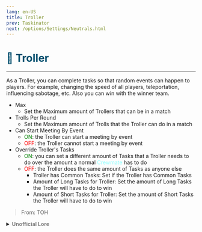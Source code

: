 ```yaml
---
lang: en-US
title: Troller
prev: Taskinator
next: /options/Settings/Neutrals.html
---
```


# <font color="#004e6d">🧨 <b>Troller</b></font> <Badge text="Benign" type="tip" vertical="middle"/>
---

As a Troller, you can complete tasks so that random events can happen to players. For example, changing the speed of all players, teleportation, influencing sabotage, etc. Also you can win with the winner team.
* Max
  * Set the Maximum amount of Trollers that can be in a match
* Trolls Per Round
  * Set the Maximum amount of Trolls that the Troller can do in a match
* Can Start Meeting By Event
  * <font color=green>ON</font>: the Troller can start a meeting by event
  * <font color=red>OFF</font>: the Troller cannot start a meeting by event
* Override Troller's Tasks
  * <font color=green>ON</font>: you can set a different amount of Tasks that a Troller needs to do over the amount a normal <font color=#8cffff>Crewmate</font> has to do
  * <font color=red>OFF</font>: the Troller does the same amount of Tasks as anyone else
    * Troller has Common Tasks: Set if the Troller has Common Tasks
    * Amount of Long Tasks for Troller: Set the amount of Long Tasks the Troller will have to do to win
    * Amount of Short Tasks for Troller: Set the amount of Short Tasks the Troller will have to do to win

> From: TOH

<details>
<summary><b><font color=gray>Unofficial Lore</font></b></summary>

Neutral #24 danger level: Completely harmless but annoying
 
Now this is the troller he’s a mischievous little bean with only two goals in mind survive and make people Krazy, so yeah the troller was known to be just a regular guy working in a nuclear power plant and like him in the present he’s also a annoying prankster yeah nothing changed, so one day he was doing troll stuff making little inconveniences and stuff like making random noise and putting glue in the floor to slow people down but then
 
He thought of the funniest prank putting a safe room sign in a very radioactive room, yeah then someone suddenly went in the room and they unfortunately died after his co-workers found out they were furious and punished him by putting him in the room, you would have thought that this would also kill him well you thought wrong, because before this he ate some disgustingly large amount of foods like 1m sprinkles and a lot of chili cheese dogs and that for some reason rather thank killing him gave him the power of regeneration meaning if you killed him he will come back,  maybe not in the same game but he will
 
Then he just went out of the room like nothing happened, coworkers in shock then started to annoy them again, not a few days later some fancy dudes took him and now he’s lock up in the cell with some other neutrals, he usually just go in missions when there was no choice and they got desperate, all he needs to do is survive and cause chaos like his original job :yippe:, do think like mess up with sabotage, mess up everyone’s speed or just teleporting everyone in different places, he doesn’t care who wins he just need to complete his task and survive,
Hate him or Love him, he from the bottom of his heart cares for everyone, now give him some pizza – sincerely not The TROLLER

The Solsticer
“Satisfyingly dangerous”
 
Sol: One more task and this would be the most satisfying thing ever
BODY REPORTED
Sol: DANG IT, NOW I HAVE TO START ALL OVER AGAIN, BACAUSE OF THAT STUPID

> Submitted by: Pikmin 6(No.1TrickJestershipper)
</details>
